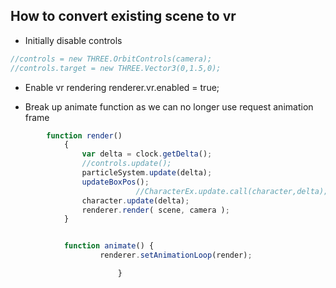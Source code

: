 
## How to convert existing scene to vr
<script src="js/vr/WebVR.js"></script>

- Initially disable controls


```javascript
//controls = new THREE.OrbitControls(camera);
//controls.target = new THREE.Vector3(0,1.5,0);
```


- Enable vr rendering
		renderer.vr.enabled = true;

- Break up animate function as we can no longer use request animation frame

```javascript
		function render()
			{
				var delta = clock.getDelta();
				//controls.update();
				particleSystem.update(delta);
				updateBoxPos();
							//CharacterEx.update.call(character,delta);
				character.update(delta);
				renderer.render( scene, camera ); 
			}


			function animate() { 
					renderer.setAnimationLoop(render);	

						}
```

